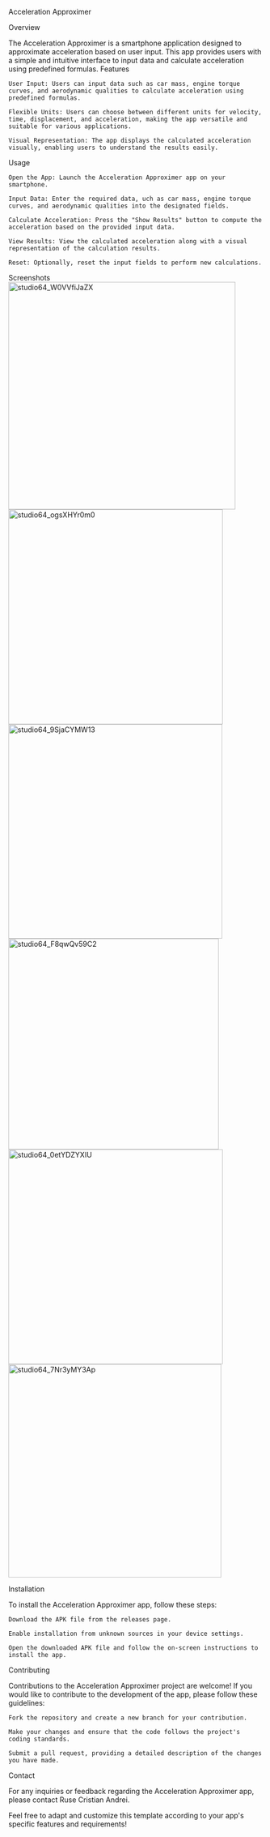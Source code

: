 Acceleration Approximer

Overview

The Acceleration Approximer is a smartphone application designed to approximate acceleration based on user input. This app provides users with a simple and intuitive interface to input data and calculate acceleration using predefined formulas.
Features

    User Input: Users can input data such as car mass, engine torque curves, and aerodynamic qualities to calculate acceleration using predefined formulas.

    Flexible Units: Users can choose between different units for velocity, time, displacement, and acceleration, making the app versatile and suitable for various applications.

    Visual Representation: The app displays the calculated acceleration visually, enabling users to understand the results easily.

Usage

    Open the App: Launch the Acceleration Approximer app on your smartphone.

    Input Data: Enter the required data, uch as car mass, engine torque curves, and aerodynamic qualities into the designated fields.

    Calculate Acceleration: Press the "Show Results" button to compute the acceleration based on the provided input data.

    View Results: View the calculated acceleration along with a visual representation of the calculation results.

    Reset: Optionally, reset the input fields to perform new calculations.

Screenshots
<img width="449" alt="studio64_W0VVfiJaZX" src="https://github.com/RuseCristian/AccelerationEstimator/assets/99805998/6f9646aa-273f-4237-a029-fbdd077fc895">
<img width="424" alt="studio64_ogsXHYr0m0" src="https://github.com/RuseCristian/AccelerationEstimator/assets/99805998/87761424-c25a-4662-85c7-f742f6799b7b">
<img width="423" alt="studio64_9SjaCYMW13" src="https://github.com/RuseCristian/AccelerationEstimator/assets/99805998/99c2edd4-d594-4ff7-a2c4-ab75e59b730e">
<img width="416" alt="studio64_F8qwQv59C2" src="https://github.com/RuseCristian/AccelerationEstimator/assets/99805998/66b9ea13-dd14-4b2e-bdc3-f702a13797a9">
<img width="424" alt="studio64_0etYDZYXIU" src="https://github.com/RuseCristian/AccelerationEstimator/assets/99805998/f46f5a7c-2e69-48c9-ab2c-9186ff2ba203">
<img width="421" alt="studio64_7Nr3yMY3Ap" src="https://github.com/RuseCristian/AccelerationEstimator/assets/99805998/58a8ee6c-676b-45f5-957b-d8b8ce4463a6">


Installation

To install the Acceleration Approximer app, follow these steps:

    Download the APK file from the releases page.

    Enable installation from unknown sources in your device settings.

    Open the downloaded APK file and follow the on-screen instructions to install the app.

Contributing

Contributions to the Acceleration Approximer project are welcome! If you would like to contribute to the development of the app, please follow these guidelines:

    Fork the repository and create a new branch for your contribution.

    Make your changes and ensure that the code follows the project's coding standards.

    Submit a pull request, providing a detailed description of the changes you have made.


Contact

For any inquiries or feedback regarding the Acceleration Approximer app, please contact Ruse Cristian Andrei.

Feel free to adapt and customize this template according to your app's specific features and requirements!

